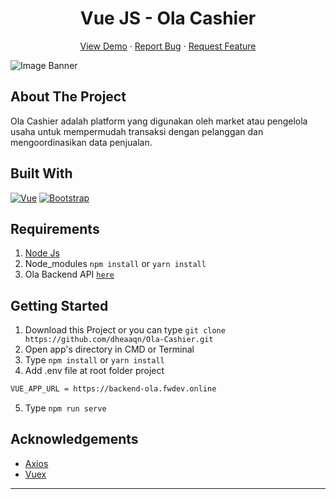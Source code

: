 <h1 align='center'>Vue JS - Ola Cashier</h1>
  <p align="center">
    <a href="https://ola-cashier.netlify.app">View Demo</a>
    ·
    <a href="https://github.com/dheaaqn/Ola-Cashier/issues">Report Bug</a>
    ·
    <a href="https://github.com/dheaaqn/Ola-Cashier/issues">Request Feature</a>
  </p>

![Image Banner](https://user-images.githubusercontent.com/41566487/99797241-77671b00-2b61-11eb-92ec-b198fe4e85c1.jpg)

## About The Project

Ola Cashier adalah platform yang digunakan oleh market atau pengelola usaha untuk mempermudah transaksi dengan pelanggan dan mengoordinasikan data penjualan.

## Built With

[![Vue](https://img.shields.io/badge/Vue-v2.6.12-green)](https://github.com/vuejs/vue)
[![Bootstrap](https://img.shields.io/badge/Bootstrap-v4.5.2-blue)](https://github.com/bootstrap-vue/bootstrap-vue)

## Requirements

1. <a href="https://nodejs.org/en/download/">Node Js</a>
2. Node_modules `npm install` or `yarn install`
3. Ola Backend API [`here`](https://github.com/dheaaqn/Ola-Cashier-Backend)

## Getting Started

1. Download this Project or you can type `git clone https://github.com/dheaaqn/Ola-Cashier.git`
2. Open app's directory in CMD or Terminal
3. Type `npm install` or `yarn install`
4. Add .env file at root folder project

```sh
VUE_APP_URL = https://backend-ola.fwdev.online
```

5. Type `npm run serve`

## Acknowledgements

- [Axios](https://www.npmjs.com/package/axios)
- [Vuex](https://vuex.vuejs.org/)

---

